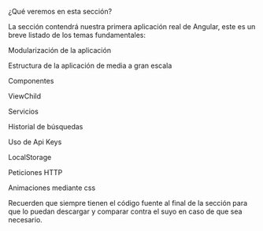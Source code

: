 ¿Qué veremos en esta sección?

La sección contendrá nuestra primera aplicación real de Angular, este es un breve listado de los temas fundamentales:

Modularización de la aplicación

Estructura de la aplicación de media a gran escala

Componentes

ViewChild

Servicios

Historial de búsquedas

Uso de Api Keys

LocalStorage

Peticiones HTTP

Animaciones mediante css

Recuerden que siempre tienen el código fuente al final de la sección para que lo puedan descargar y comparar contra el suyo en caso de que sea necesario.

